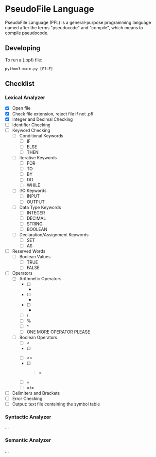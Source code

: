 # PseudoFile Language
PseudoFile Language (PFL) is a general-purpose programming language named after the terms "pseudocode" and "compile", which means to compile pseudocode.

## Developing
To run a (.ppf) file:
```
python3 main.py [FILE]
```

## Checklist

### Lexical Analyzer
- [X] Open file
- [X] Check file extension, reject file if not .pfl
- [X] Integer and Decimal Checking
- [ ] Identifier Checking
- [ ] Keyword Checking
  - [ ] Conditional Keywords
    - [ ] IF
    - [ ] ELSE
    - [ ] THEN
  - [ ] Iterative Keywords
    - [ ] FOR
    - [ ] TO
    - [ ] BY
    - [ ] DO
    - [ ] WHILE
  - [ ] I/O Keywords
    - [ ] INPUT
    - [ ] OUTPUT
  - [ ] Data Type Keywords
    - [ ] INTEGER
    - [ ] DECIMAL
    - [ ] STRING
    - [ ] BOOLEAN
  - [ ] Declaration/Assignment Keywords
    - [ ] SET
    - [ ] AS
- [ ] Reserved Words
  - [ ] Boolean Values
    - [ ] TRUE
    - [ ] FALSE
- [ ] Operators
  - [ ] Arithmetic Operators
    - [ ] +
    - [ ] -
    - [ ] *
    - [ ] /
    - [ ] %
    - [ ] ^
    - [ ] ONE MORE OPERATOR PLEASE
  - [ ] Boolean Operators
    - [ ] <
    - [ ] >
    - [ ] <=
    - [ ] >=
    - [ ] =
    - [ ] =/=
- [ ] Delimiters and Brackets
- [ ] Error Checking
- [ ] Output: text file containing the symbol table

### Syntactic Analyzer

...

### Semantic Analyzer

...
